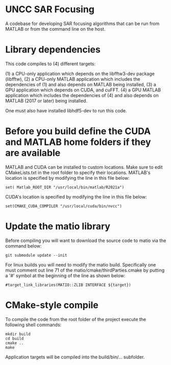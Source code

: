 # UNCC SAR Focusing 

A codebase for developing SAR focusing algorithms that can be run from MATLAB or from the command line on the host.

# Library dependencies

This code compiles to (4) different targets:

(1) a CPU-only application which depends on the libfftw3-dev package (libfftw),
(2) a CPU-only MATLAB application which includes the dependencies of (1) and also depends on MATLAB being installed,
(3) a GPU application which depends on CUDA, and cuFFT.
(4) a GPU MATLAB application which includes the dependencies of (4) and also depends on MATLAB (2017 or later) being installed.

One must also have installed libhdf5-dev to run this code.

# Before you build define the CUDA and MATLAB home folders if they are available

MATLAB and CUDA can be installed to custom locations. Make sure to edit CMakeLists.txt in the root folder to specify their locations.
MATLAB's location is specified by modifying the line in this file below:
```
set( Matlab_ROOT_DIR "/usr/local/bin/matlab/R2021a")
```
CUDA's location is specified by modifying the line in this file below:
```
set(CMAKE_CUDA_COMPILER "/usr/local/cuda/bin/nvcc")
```

# Update the matio library
Before compiling you will want to download the source code to matio via the command below:
```
git submodule update --init
```
For linux builds you will need to modify the matio build. Specifically one must comment out line 71 of the matio/cmake/thirdParties.cmake by putting a '#' symbol at the beginning of the line as shown below:
```
#target_link_libraries(MATIO::ZLIB INTERFACE ${target})
```
# CMake-style compile
To compile the code from the root folder of the project execute the following shell commands:
```
mkdir build
cd build
cmake ..
make
```
Application targets will be compiled into the build/bin/... subfolder.
